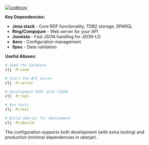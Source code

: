 [![codecov](https://codecov.io/gh/OWNER/REPO/branch/main/graph/badge.svg?token=CODECOV_TOKEN_IF_NEEDED)](https://codecov.io/gh/OWNER/REPO)

**Key Dependencies:**
- **Jena stack** - Core RDF functionality, TDB2 storage, SPARQL
- **Ring/Compojure** - Web server for your API
- **Jsonista** - Fast JSON handling for JSON-LD
- **Aero** - Configuration management
- **Spec** - Data validation

**Useful Aliases:**
```bash
# Seed the database
clj -M:seed

# Start the API server
clj -M:server

# Development REPL with CIDER
clj -M:repl

# Run tests
clj -M:test

# Build uberjar for deployment
clj -M:uberjar
```

The configuration supports both development (with extra tooling) and production (minimal dependencies in uberjar).
